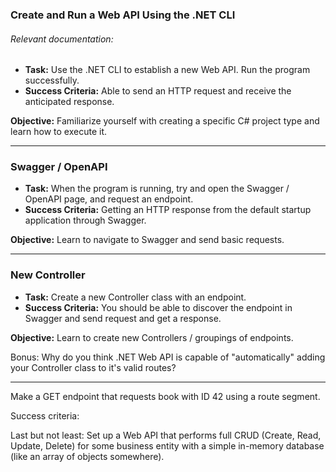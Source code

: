 ### Create and Run a Web API Using the .NET CLI 

###### Relevant documentation: 


- **Task:** Use the .NET CLI to establish a new Web API. Run the program successfully.
- **Success Criteria:** Able to send an HTTP request and receive the anticipated response.

**Objective:** Familiarize yourself with creating a specific C# project type and learn how to execute it.

---

### Swagger / OpenAPI



- **Task:** When the program is running, try and open the Swagger / OpenAPI page, and request an endpoint.
- **Success Criteria:** Getting an HTTP response from the default startup application through Swagger.

**Objective:** Learn to navigate to Swagger and send basic requests.

---

### New Controller



- **Task:** Create a new Controller class with an endpoint.
- **Success Criteria:** You should be able to discover the endpoint in Swagger and send request and get a response.

**Objective:** Learn to create new Controllers / groupings of endpoints.

Bonus: Why do you think .NET Web API is capable of "automatically" adding your Controller class to it's valid routes?

---


 Make a GET endpoint that requests book with ID 42 using a route segment. 

Success criteria: 


Last but not least: Set up a Web API that performs full CRUD (Create, Read, Update, Delete) for some business entity with a simple in-memory database (like an array of objects somewhere). 